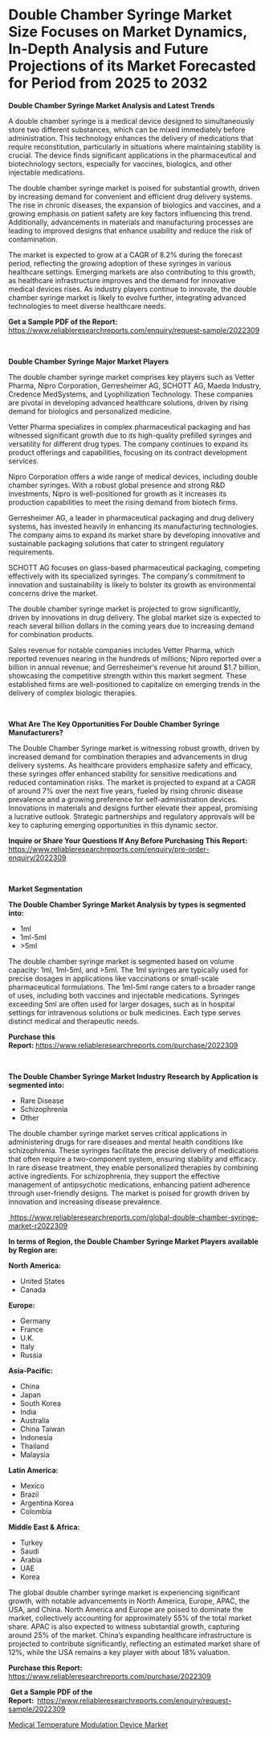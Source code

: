 <p><h1>Double Chamber Syringe Market Size Focuses on Market Dynamics, In-Depth Analysis and Future Projections of its Market Forecasted for Period from 2025 to 2032</h1></p><p><strong>Double Chamber Syringe Market Analysis and Latest Trends</strong></p>
<p><p>A double chamber syringe is a medical device designed to simultaneously store two different substances, which can be mixed immediately before administration. This technology enhances the delivery of medications that require reconstitution, particularly in situations where maintaining stability is crucial. The device finds significant applications in the pharmaceutical and biotechnology sectors, especially for vaccines, biologics, and other injectable medications.</p><p>The double chamber syringe market is poised for substantial growth, driven by increasing demand for convenient and efficient drug delivery systems. The rise in chronic diseases, the expansion of biologics and vaccines, and a growing emphasis on patient safety are key factors influencing this trend. Additionally, advancements in materials and manufacturing processes are leading to improved designs that enhance usability and reduce the risk of contamination.</p><p>The market is expected to grow at a CAGR of 8.2% during the forecast period, reflecting the growing adoption of these syringes in various healthcare settings. Emerging markets are also contributing to this growth, as healthcare infrastructure improves and the demand for innovative medical devices rises. As industry players continue to innovate, the double chamber syringe market is likely to evolve further, integrating advanced technologies to meet diverse healthcare needs.</p></p>
<p><strong>Get a Sample PDF of the Report:&nbsp;</strong> <a href="https://www.reliableresearchreports.com/enquiry/request-sample/2022309?utm_campaign=2202&utm_medium=2&utm_source=Github&utm_content=ia&utm_term=29032025&utm_id=double-chamber-syringe">https://www.reliableresearchreports.com/enquiry/request-sample/2022309</a></p>
<p>&nbsp;</p>
<p><strong>Double Chamber Syringe Major Market Players</strong></p>
<p><p>The double chamber syringe market comprises key players such as Vetter Pharma, Nipro Corporation, Gerresheimer AG, SCHOTT AG, Maeda Industry, Credence MedSystems, and Lyophilization Technology. These companies are pivotal in developing advanced healthcare solutions, driven by rising demand for biologics and personalized medicine.</p><p>Vetter Pharma specializes in complex pharmaceutical packaging and has witnessed significant growth due to its high-quality prefilled syringes and versatility for different drug types. The company continues to expand its product offerings and capabilities, focusing on its contract development services.</p><p>Nipro Corporation offers a wide range of medical devices, including double chamber syringes. With a robust global presence and strong R&D investments, Nipro is well-positioned for growth as it increases its production capabilities to meet the rising demand from biotech firms.</p><p>Gerresheimer AG, a leader in pharmaceutical packaging and drug delivery systems, has invested heavily in enhancing its manufacturing technologies. The company aims to expand its market share by developing innovative and sustainable packaging solutions that cater to stringent regulatory requirements.</p><p>SCHOTT AG focuses on glass-based pharmaceutical packaging, competing effectively with its specialized syringes. The company's commitment to innovation and sustainability is likely to bolster its growth as environmental concerns drive the market.</p><p>The double chamber syringe market is projected to grow significantly, driven by innovations in drug delivery. The global market size is expected to reach several billion dollars in the coming years due to increasing demand for combination products.</p><p>Sales revenue for notable companies includes Vetter Pharma, which reported revenues nearing in the hundreds of millions; Nipro reported over a billion in annual revenue; and Gerresheimer’s revenue hit around $1.7 billion, showcasing the competitive strength within this market segment. These established firms are well-positioned to capitalize on emerging trends in the delivery of complex biologic therapies.</p></p>
<p>&nbsp;</p>
<p><strong>What Are The Key Opportunities For Double Chamber Syringe Manufacturers?</strong></p>
<p><p>The Double Chamber Syringe market is witnessing robust growth, driven by increased demand for combination therapies and advancements in drug delivery systems. As healthcare providers emphasize safety and efficacy, these syringes offer enhanced stability for sensitive medications and reduced contamination risks. The market is projected to expand at a CAGR of around 7% over the next five years, fueled by rising chronic disease prevalence and a growing preference for self-administration devices. Innovations in materials and designs further elevate their appeal, promising a lucrative outlook. Strategic partnerships and regulatory approvals will be key to capturing emerging opportunities in this dynamic sector.</p></p>
<p><strong>Inquire or Share Your Questions If Any Before Purchasing This Report:</strong> <a href="https://www.reliableresearchreports.com/enquiry/pre-order-enquiry/2022309?utm_campaign=2202&utm_medium=2&utm_source=Github&utm_content=ia&utm_term=29032025&utm_id=double-chamber-syringe">https://www.reliableresearchreports.com/enquiry/pre-order-enquiry/2022309</a></p>
<p>&nbsp;</p>
<p><strong>Market Segmentation</strong></p>
<p><strong>The Double Chamber Syringe Market Analysis by types is segmented into:</strong></p>
<p><ul><li>1ml</li><li>1ml-5ml</li><li>>5ml</li></ul></p>
<p><p>The double chamber syringe market is segmented based on volume capacity: 1ml, 1ml-5ml, and >5ml. The 1ml syringes are typically used for precise dosages in applications like vaccinations or small-scale pharmaceutical formulations. The 1ml-5ml range caters to a broader range of uses, including both vaccines and injectable medications. Syringes exceeding 5ml are often used for larger dosages, such as in hospital settings for intravenous solutions or bulk medicines. Each type serves distinct medical and therapeutic needs.</p></p>
<p><strong>Purchase this Report:&nbsp;</strong><a href="https://www.reliableresearchreports.com/purchase/2022309?utm_campaign=2202&utm_medium=2&utm_source=Github&utm_content=ia&utm_term=29032025&utm_id=double-chamber-syringe">https://www.reliableresearchreports.com/purchase/2022309</a></p>
<p>&nbsp;</p>
<p><strong>The Double Chamber Syringe Market Industry Research by Application is segmented into:</strong></p>
<p><ul><li>Rare Disease</li><li>Schizophrenia</li><li>Other</li></ul></p>
<p><p>The double chamber syringe market serves critical applications in administering drugs for rare diseases and mental health conditions like schizophrenia. These syringes facilitate the precise delivery of medications that often require a two-component system, ensuring stability and efficacy. In rare disease treatment, they enable personalized therapies by combining active ingredients. For schizophrenia, they support the effective management of antipsychotic medications, enhancing patient adherence through user-friendly designs. The market is poised for growth driven by innovation and increasing disease prevalence.</p></p>
<p><a href="https://www.reliableresearchreports.com/global-double-chamber-syringe-market-r2022309?utm_campaign=2202&utm_medium=2&utm_source=Github&utm_content=ia&utm_term=29032025&utm_id=double-chamber-syringe">&nbsp;https://www.reliableresearchreports.com/global-double-chamber-syringe-market-r2022309</a></p>
<p><strong>In terms of Region, the Double Chamber Syringe Market Players available by Region are:</strong></p>
<p>
    <p> <strong> North America: </strong>
        <ul>
            <li>United States</li>
            <li>Canada</li>
        </ul>
        </p> 
    <p> <strong> Europe: </strong>
        <ul>
            <li>Germany</li>
            <li>France</li>
            <li>U.K.</li>
            <li>Italy</li>
            <li>Russia</li>
        </ul>
        </p> 
    <p> <strong> Asia-Pacific: </strong>
        <ul>
            <li>China</li>
            <li>Japan</li>
            <li>South Korea</li>
            <li>India</li>
            <li>Australia</li>
            <li>China Taiwan</li>
            <li>Indonesia</li>
            <li>Thailand</li>
            <li>Malaysia</li>
        </ul>
        </p> 
    <p> <strong> Latin America: </strong>
        <ul>
            <li>Mexico</li>
            <li>Brazil</li>
            <li>Argentina Korea</li>
            <li>Colombia</li>
        </ul>
        </p> 
    <p> <strong> Middle East & Africa: </strong>
        <ul>
            <li>Turkey</li>
            <li>Saudi</li>
            <li>Arabia</li>
            <li>UAE</li>
            <li>Korea</li>
        </ul>
    </p>
    </p>
<p><p>The global double chamber syringe market is experiencing significant growth, with notable advancements in North America, Europe, APAC, the USA, and China. North America and Europe are poised to dominate the market, collectively accounting for approximately 55% of the total market share. APAC is also expected to witness substantial growth, capturing around 25% of the market. China’s expanding healthcare infrastructure is projected to contribute significantly, reflecting an estimated market share of 12%, while the USA remains a key player with about 18% valuation.</p></p>
<p><strong>Purchase this Report: </strong><a href="https://www.reliableresearchreports.com/purchase/2022309?utm_campaign=2202&utm_medium=2&utm_source=Github&utm_content=ia&utm_term=29032025&utm_id=double-chamber-syringe">https://www.reliableresearchreports.com/purchase/2022309</a></p>
<p>&nbsp;<strong>Get a Sample PDF of the Report:&nbsp;&nbsp;</strong><a href="https://www.reliableresearchreports.com/enquiry/request-sample/2022309?utm_campaign=2202&utm_medium=2&utm_source=Github&utm_content=ia&utm_term=29032025&utm_id=double-chamber-syringe">https://www.reliableresearchreports.com/enquiry/request-sample/2022309</a></p>
<p><strong></strong></p>
<p><p><a href="https://github.com/XavierTyler76/Market-Research-Report-List-1/blob/main/medical-temperature-modulation-device-market.md?utm_campaign=2202&utm_medium=2&utm_source=Github&utm_content=ia&utm_term=29032025&utm_id=double-chamber-syringe">Medical Temperature Modulation Device Market</a></p></p>